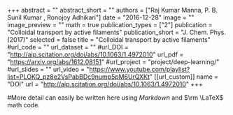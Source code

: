 +++
abstract = ""
abstract_short = ""
authors = ["Raj Kumar Manna, P. B. Sunil Kumar , Ronojoy Adhikari"]
date = "2016-12-28"
image = ""
image_preview = ""
math = true
publication_types = ["2"]
publication = "Colloidal transport by active filaments"
publication_short = "J. Chem. Phys. (2017)"
selected = false
title = "Colloidal transport by active filaments"
#url_code = ""
url_dataset = ""
#url_DOI = "http://aip.scitation.org/doi/abs/10.1063/1.4972010"
url_pdf = "https://arxiv.org/abs/1612.08151"
#url_project = "project/deep-learning/"
#url_slides = ""
url_video = "https://www.youtube.com/playlist?list=PLOKQ_pz8e2VsPabBDc9nump5pM6UrQXKt"
[[url_custom]]
    name = "DOI"
    url = "http://aip.scitation.org/doi/abs/10.1063/1.4972010"
+++

#More detail can easily be written here using *Markdown* and $\rm \LaTeX$ math code.
